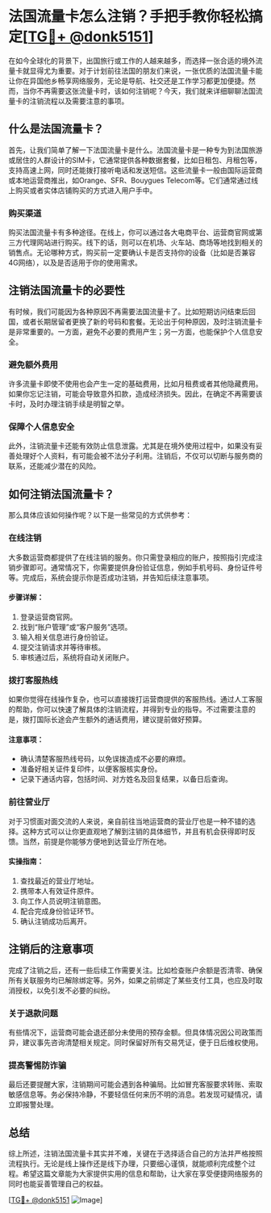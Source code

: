 # 法国流量卡怎么注销？手把手教你轻松搞定[[TG💪+ @donk5151](https://t.me/s/donk5151)]

在如今全球化的背景下，出国旅行或工作的人越来越多，而选择一张合适的境外流量卡就显得尤为重要。对于计划前往法国的朋友们来说，一张优质的法国流量卡能让你在异国他乡畅享网络服务，无论是导航、社交还是工作学习都更加便捷。然而，当你不再需要这张流量卡时，该如何注销呢？今天，我们就来详细聊聊法国流量卡的注销流程以及需要注意的事项。

## 什么是法国流量卡？

首先，让我们简单了解一下法国流量卡是什么。法国流量卡是一种专为到法国旅游或居住的人群设计的SIM卡，它通常提供各种数据套餐，比如日租包、月租包等，支持高速上网，同时还能拨打接听电话和发送短信。这些流量卡一般由国际运营商或本地运营商推出，如Orange、SFR、Bouygues Telecom等。它们通常通过线上购买或者实体店铺购买的方式进入用户手中。

### 购买渠道

购买法国流量卡有多种途径。在线上，你可以通过各大电商平台、运营商官网或第三方代理网站进行购买。线下的话，则可以在机场、火车站、商场等地找到相关的销售点。无论哪种方式，购买前一定要确认卡是否支持你的设备（比如是否兼容4G网络），以及是否适用于你的使用需求。

## 注销法国流量卡的必要性

有时候，我们可能因为各种原因不再需要法国流量卡了。比如短期访问结束后回国，或者长期居留者更换了新的号码和套餐。无论出于何种原因，及时注销流量卡是非常重要的。一方面，避免不必要的费用产生；另一方面，也能保护个人信息安全。

### 避免额外费用

许多流量卡即使不使用也会产生一定的基础费用，比如月租费或者其他隐藏费用。如果你忘记注销，可能会导致意外扣款，造成经济损失。因此，在确定不再需要该卡时，及时办理注销手续是明智之举。

### 保障个人信息安全

此外，注销流量卡还能有效防止信息泄露。尤其是在境外使用过程中，如果没有妥善处理好个人资料，有可能会被不法分子利用。注销后，不仅可以切断与服务商的联系，还能减少潜在的风险。

## 如何注销法国流量卡？

那么具体应该如何操作呢？以下是一些常见的方式供参考：

### 在线注销

大多数运营商都提供了在线注销的服务。你只需登录相应的账户，按照指引完成注销步骤即可。通常情况下，你需要提供身份验证信息，例如手机号码、身份证件号等。完成后，系统会提示你是否成功注销，并告知后续注意事项。

#### 步骤详解：
1. 登录运营商官网。
2. 找到“账户管理”或“客户服务”选项。
3. 输入相关信息进行身份验证。
4. 提交注销请求并等待审核。
5. 审核通过后，系统将自动关闭账户。

### 拨打客服热线

如果你觉得在线操作复杂，也可以直接拨打运营商提供的客服热线。通过人工客服的帮助，你可以快速了解具体的注销流程，并得到专业的指导。不过需要注意的是，拨打国际长途会产生额外的通话费用，建议提前做好预算。

#### 注意事项：
- 确认清楚客服热线号码，以免误拨造成不必要的麻烦。
- 准备好相关证件复印件，以便客服核实身份。
- 记录下通话内容，包括时间、对方姓名及回复结果，以备日后查询。

### 前往营业厅

对于习惯面对面交流的人来说，亲自前往当地运营商的营业厅也是一种不错的选择。这种方式可以让你更直观地了解到注销的具体细节，并且有机会获得即时反馈。当然，前提是你能够方便地到达营业厅所在地。

#### 实操指南：
1. 查找最近的营业厅地址。
2. 携带本人有效证件原件。
3. 向工作人员说明注销意图。
4. 配合完成身份验证环节。
5. 确认注销成功后离开。

## 注销后的注意事项

完成了注销之后，还有一些后续工作需要关注。比如检查账户余额是否清零、确保所有关联服务均已解除绑定等。另外，如果之前绑定了某些支付工具，也应及时取消授权，以免引发不必要的纠纷。

### 关于退款问题

有些情况下，运营商可能会退还部分未使用的预存金额。但具体情况因公司政策而异，建议事先咨询清楚相关规定。同时保留好所有交易凭证，便于日后维权使用。

### 提高警惕防诈骗

最后还要提醒大家，注销期间可能会遇到各种骗局。比如冒充客服要求转账、索取敏感信息等。务必保持冷静，不要轻信任何来历不明的消息。若发现可疑情况，请立即报警处理。

## 总结

综上所述，注销法国流量卡其实并不难，关键在于选择适合自己的方法并严格按照流程执行。无论是线上操作还是线下办理，只要细心谨慎，就能顺利完成整个过程。希望这篇文章能为大家提供实用的信息和帮助，让大家在享受便捷网络服务的同时也能妥善管理自己的权益。

[[TG💪+ @donk5151](https://t.me/s/donk5151) ![Image](https://i.postimg.cc/rwNCRYN7/Snipaste-2025-04-30-17-27-05.png)]
